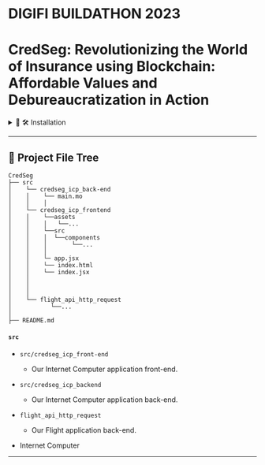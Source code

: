 # DIGIFI BUILDATHON 2023

# CredSeg: Revolutionizing the World of Insurance using Blockchain: Affordable Values and Debureaucratization in Action

<details>
<summary>🌟 🛠 Installation </summary>

1. **Pre-requisites**
    - Make sure you have Ubuntu, DFX and Node installed on your machine.

2. **Clone the Repository**

    ```bash
    git clone https://github.com/ramigonzalez/digifi-insure-chain/website
    ```
   
3. **Install React depedences**

    ```bash
    npm install
    ```

4. **Run the Software**

    ```bash
    dfx start --background
    dfx deploy
    npm start
    ```
</details>    
    
---

## 📂 Project File Tree

```
CredSeg
├── src
│    └── credseg_icp_back-end
│    │    └── main.mo
│    │    │    
│    └── credseg_icp_frontend   
│    │    └──assets    
│    │    │   └──...       
│    │    └──src          
│    │    │  └──components        
│    │    │       └──...
│    │    │
│    │    └─ app.jsx
│    │    └── index.html         
│    │    └── index.jsx        
│    │              
│    │                       
│    │    
│    └── flight_api_http_request  
│           └──... 
│
├── README.md
```

#### `src`

- `src/credseg_icp_front-end`
    -  Our Internet Computer application front-end.

- `src/credseg_icp_backend`
    -  Our Internet Computer application back-end.
 
- `flight_api_http_request`
    -  Our Flight application back-end.
- Internet Computer 

---
